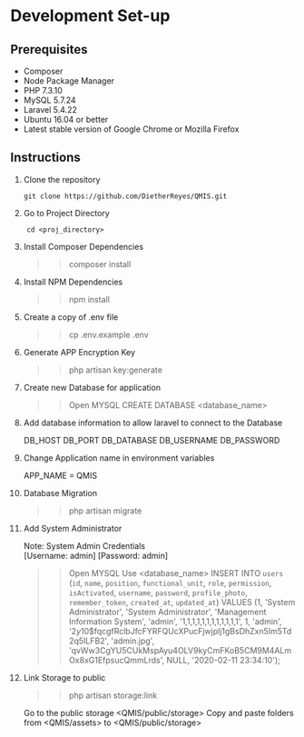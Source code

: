 # Development Set-up
## Prerequisites
* Composer
* Node Package Manager
* PHP 7.3.10
* MySQL 5.7.24
* Laravel 5.4.22
* Ubuntu 16.04 or better
* Latest stable version of Google Chrome or Mozilla Firefox

## Instructions

1. Clone the repository
    ```
    git clone https://github.com/DietherReyes/QMIS.git
    ```
2. Go to Project Directory
```
    cd <proj_directory>
```
3. Install Composer Dependencies

    >> composer install

4. Install NPM Dependencies

    >> npm install

5. Create a copy of .env file

    >> cp .env.example .env

6. Generate APP Encryption Key

    >> php artisan key:generate

7. Create new Database for application

    >> Open MYSQL
    >> CREATE DATABASE <database_name>

8. Add database information to allow laravel to connect to the Database

    DB_HOST
    DB_PORT
    DB_DATABASE
    DB_USERNAME
    DB_PASSWORD

9. Change Application name in environment variables

    APP_NAME = QMIS

10. Database Migration

    >> php artisan migrate

11. Add System Administrator 

    Note: System Admin Credentials    
        [Username: admin]
        [Password: admin]
        
    >> Open MYSQL
    >> Use <database_name>
    >> INSERT INTO `users` (`id`, `name`, `position`, `functional_unit`, `role`, `permission`, `isActivated`, `username`, `password`, `profile_photo`, `remember_token`, `created_at`, `updated_at`) VALUES
    (1, 'System Administrator', 'System Administrator', 'Management Information System', 'admin', '1,1,1,1,1,1,1,1,1,1,1,1', 1,     'admin', '$2y$10$fqcgfRclbJfcFYRFQUcXPucFjwjplj1gBsDhZxn5Im5Td2q5ILFB2', 'admin.jpg',    'qvWw3CgYU5CUkMspAyu4OLV9kyCmFKoB5CM9M4ALmOx8xG1EfpsucQmmLrds', NULL, '2020-02-11 23:34:10');

12. Link Storage to public

    >> php artisan storage:link
    
    Go to the public storage <QMIS/public/storage>
    Copy and paste folders from <QMIS/assets> to <QMIS/public/storage>
